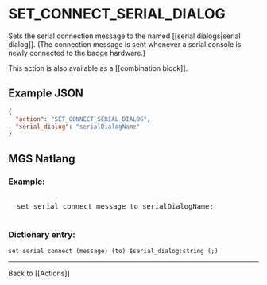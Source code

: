 # SET_CONNECT_SERIAL_DIALOG

Sets the serial connection message to the named [[serial dialogs|serial dialog]]. (The connection message is sent whenever a serial console is newly connected to the badge hardware.)

This action is also available as a [[combination block]].

## Example JSON

```json
{
  "action": "SET_CONNECT_SERIAL_DIALOG",
  "serial_dialog": "serialDialogName"
}
```

## MGS Natlang

### Example:

<pre class="HyperMD-codeblock mgs">

  <span class="verb">set</span> <span class="target">serial</span> <span class="target">connect</span> <span class="target">message</span> <span class="operator">to</span> <span class="string">serialDialogName</span><span class="terminator">;</span>

</pre>

### Dictionary entry:

```
set serial connect (message) (to) $serial_dialog:string (;)
```

---

Back to [[Actions]]

